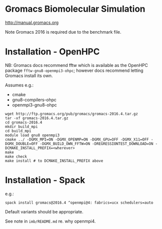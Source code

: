# Gromacs Biomolecular Simulation

http://manual.gromacs.org

Note Gromacs 2016 is required due to the benchmark file.

# Installation - OpenHPC

NB: Gromacs docs recommend fftw which is available as the OpenHPC package `fftw-gnu8-openmpi3-ohpc`; however docs recommend letting Gromacs install its own.

Assumes e.g.:
 - cmake
 - gnu8-compilers-ohpc
 - openmpi3-gnu8-ohpc


```
wget http://ftp.gromacs.org/pub/gromacs/gromacs-2016.4.tar.gz
tar -xf gromacs-2016.4.tar.gz
cd gromacs-2016.4
mkdir build_mpi
cd build_mpi
module load gnu8 openmpi3
cmake ../ -DGMX_MPI=ON -DGMX_OPENMP=ON -DGMX_GPU=OFF -DGMX_X11=OFF -DGMX_DOUBLE=OFF -DGMX_BUILD_OWN_FFTW=ON -DREGRESSIONTEST_DOWNLOAD=ON -DCMAKE_INSTALL_PREFIX=<wherever>
make
make check
make install # to DCMAKE_INSTALL_PREFIX above
```

# Installation - Spack

e.g.:

    spack install gromacs@2016.4 ^openmpi@4: fabrics=ucx schedulers=auto

Default variants should be appropriate.

See note in `imb/README.md` re. why openmpi4.

